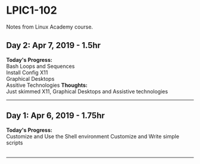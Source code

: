 # LPIC1-102
Notes from Linux Academy course.

<!-- 
## Day N: Apr N, 2019 - Nhr
**Today's Progress:**  
**Thoughts:**  
**Link to work:**  
<br><br>

---
-->
## Day 2: Apr 7, 2019 - 1.5hr
**Today's Progress:**  
Bash Loops and Sequences  
Install Config X11  
Graphical Desktops  
Assitive Technologies
**Thoughts:**  
Just skimmed X11, Graphical Desktops and Assistive technologies 
<br>

---
## Day 1: Apr 6, 2019 - 1.75hr
**Today's Progress:**  
Customize and Use the Shell environment
Customize and Write simple scripts
<br><br>

---